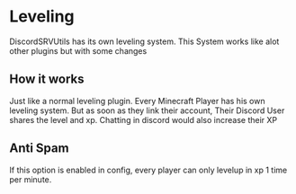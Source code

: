 # Leveling

DiscordSRVUtils has its own leveling system. This System works like alot other plugins but with some changes

## How it works

Just like a normal leveling plugin. Every Minecraft Player has his own leveling system. But as soon as they link their account, Their Discord User shares the level and xp. Chatting in discord would also increase their XP

## Anti Spam

If this option is enabled in config, every player  can only levelup in xp 1 time per minute.